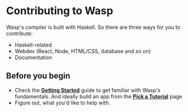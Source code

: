 # Contributing to Wasp

Wasp's compiler is built with Haskell. So there are three ways for you to contribute: 
- Haskell-related
- Webdev (React, Node, HTML/CSS, database and so on)
- Documentation

## Before you begin 

- Check the [**Getting Started**](https://wasp-lang.dev/docs) guide to get familiar with Wasp's fundamentals. And ideally build an app from the [**Pick a Tutorial**](http://localhost:3001/docs/pick-a-tutorial) page
- Figure out, what you'd like to help with. 

